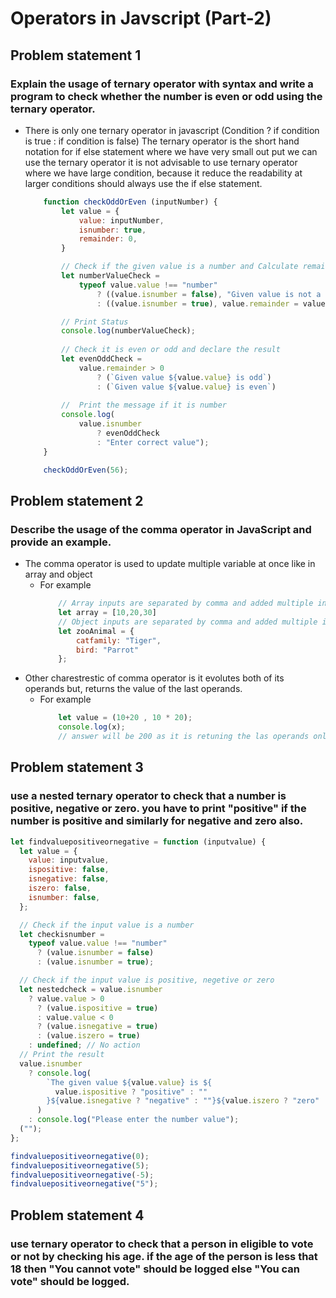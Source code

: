 # Operators in Javscript (Part-2)
## Problem statement 1
### Explain the usage of ternary operator with syntax and write a program to check whether the number is even or odd using the ternary operator.
- There is only one ternary operator in javascript (Condition ? if condition is true : if condition is false) The ternary operator is the short hand notation for if else statement where we have very small out put we can use the ternary operator it is not advisable to use ternary operator where we have large condition, because it reduce the readability at larger conditions should always use the if else statement.
    ``` javascript
        function checkOddOrEven (inputNumber) {
            let value = {
                value: inputNumber,
                isnumber: true,
                remainder: 0,
            }

            // Check if the given value is a number and Calculate remainder
            let numberValueCheck =
                typeof value.value !== "number" 
                    ? ((value.isnumber = false), "Given value is not a number")
                    : ((value.isnumber = true), value.remainder = value.value%2, "Processing to check if value is even or odd");

            // Print Status
            console.log(numberValueCheck);
            
            // Check it is even or odd and declare the result
            let evenOddCheck = 
                value.remainder > 0
                    ? (`Given value ${value.value} is odd`)
                    : (`Given value ${value.value} is even`)
            
            //  Print the message if it is number 
            console.log(
                value.isnumber
                    ? evenOddCheck
                    : "Enter correct value");
        }

        checkOddOrEven(56);
    ```
## Problem statement 2
### Describe the usage of the comma operator in JavaScript and provide an example.
- The comma operator is used to update multiple variable at once like in array and object
    - For example
        ``` javascript
            // Array inputs are separated by comma and added multiple input.
            let array = [10,20,30]
            // Object inputs are separated by comma and added multiple input.
            let zooAnimal = {
                catfamily: "Tiger",
                bird: "Parrot"
            };
        ```
- Other charestrestic of comma operator is it evolutes both of its operands but, returns the value of the last operands.
    - For example
        ``` javascript
            let value = (10+20 , 10 * 20);
            console.log(x);
            // answer will be 200 as it is retuning the las operands only.
        ```

## Problem statement 3
### use a nested ternary operator to check that a number is positive, negative or zero. you have to print "positive" if the number is positive and similarly for negative and zero also.
``` javascript
let findvaluepositiveornegative = function (inputvalue) {
  let value = {
    value: inputvalue,
    ispositive: false,
    isnegative: false,
    iszero: false,
    isnumber: false,
  };

  // Check if the input value is a number
  let checkisnumber =
    typeof value.value !== "number"
      ? (value.isnumber = false)
      : (value.isnumber = true);

  // Check if the input value is positive, negetive or zero
  let nestedcheck = value.isnumber
    ? value.value > 0
      ? (value.ispositive = true)
      : value.value < 0
      ? (value.isnegative = true)
      : (value.iszero = true)
    : undefined; // No action
  // Print the result
  value.isnumber
    ? console.log(
        `The given value ${value.value} is ${
          value.ispositive ? "positive" : ""
        }${value.isnegative ? "negative" : ""}${value.iszero ? "zero" : ""}`
      )
    : console.log("Please enter the number value");
  ("");
};

findvaluepositiveornegative(0);
findvaluepositiveornegative(5);
findvaluepositiveornegative(-5);
findvaluepositiveornegative("5");
```

## Problem statement 4
### use ternary operator to check that a person in eligible to vote or not by checking his age. if the age of the person is less that 18 then "You cannot vote" should be logged else "You can vote" should be logged.
``` javascript
```